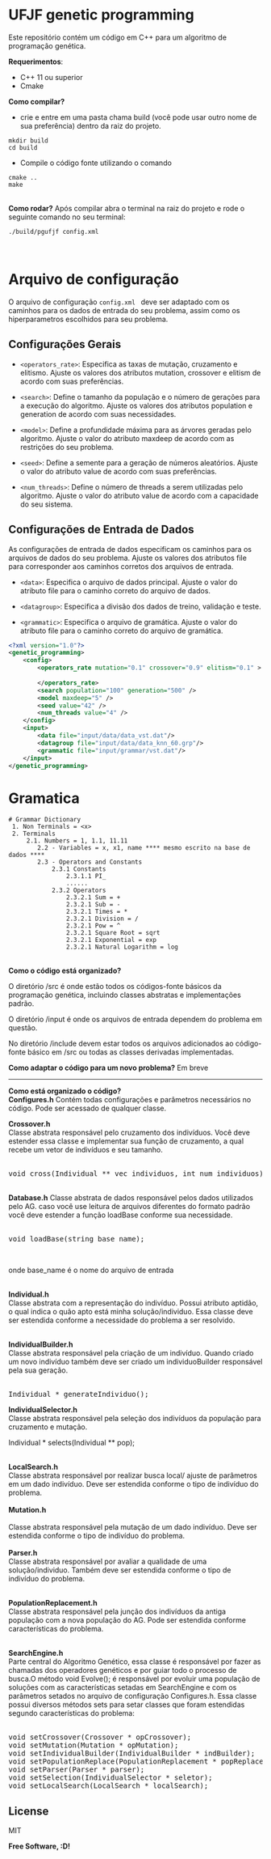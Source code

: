 
# UFJF genetic programming

Este repositório contém um código em C++ para um algoritmo de programação genética. 


<b>Requerimentos</b>: 
- C++ 11 ou superior
- Cmake

<b>Como compilar?</b> 
- crie e entre em uma pasta chama build (você pode usar outro nome de sua preferência) dentro da raiz do projeto.

```shell
mkdir build
cd build
```
- Compile o código fonte utilizando o comando
```shell
cmake ..
make
```

<br>
<b>Como rodar?</b> 
Após compilar abra o terminal na raiz do projeto e rode o seguinte comando no seu terminal:

```shell
./build/pgufjf config.xml
```
<br>

# <b>Arquivo de configuração</b>
O arquivo de configuração `config.xml ` deve ser adaptado com os caminhos para os dados de entrada do seu problema, assim como os hiperparametros escolhidos para seu problema.

## Configurações Gerais
- `<operators_rate>`: Especifica as taxas de mutação, cruzamento e elitismo. Ajuste os valores dos atributos mutation, crossover e elitism de acordo com suas preferências.

- `<search>`: Define o tamanho da população e o número de gerações para a execução do algoritmo. Ajuste os valores dos atributos population e generation de acordo com suas necessidades.

- `<model>`: Define a profundidade máxima para as árvores geradas pelo algoritmo. Ajuste o valor do atributo maxdeep de acordo com as restrições do seu problema.

- `<seed>`: Define a semente para a geração de números aleatórios. Ajuste o valor do atributo value de acordo com suas preferências.

- `<num_threads>`: Define o número de threads a serem utilizadas pelo algoritmo. Ajuste o valor do atributo value de acordo com a capacidade do seu sistema.

## Configurações de Entrada de Dados
As configurações de entrada de dados especificam os caminhos para os arquivos de dados do seu problema. Ajuste os valores dos atributos file para corresponder aos caminhos corretos dos arquivos de entrada.

- `<data>`: Especifica o arquivo de dados principal. Ajuste o valor do atributo file para o caminho correto do arquivo de dados.

- `<datagroup>`: Especifica a divisão dos dados de treino, validação e teste.

- `<grammatic>`: Especifica o arquivo de gramática. Ajuste o valor do atributo file para o caminho correto do arquivo de gramática.

```xml
<?xml version="1.0"?>
<genetic_programming>
	<config>
		<operators_rate mutation="0.1" crossover="0.9" elitism="0.1" >
			
		</operators_rate>
		<search population="100" generation="500" />
		<model maxdeep="5" />
		<seed value="42" />
		<num_threads value="4" />
	</config>
	<input>	  
		<data file="input/data/data_vst.dat"/>
		<datagroup file="input/data/data_knn_60.grp"/>
		<grammatic file="input/grammar/vst.dat"/>
	</input>
</genetic_programming>
```
# Gramatica


    
    # Grammar Dictionary
     1. Non Terminals = <x>
     2. Terminals
    	 2.1. Numbers = 1, 1.1, 11.11
    	    2.2 - Variables = x, x1, name **** mesmo escrito na base de dados ****
    	    2.3 - Operators and Constants
    	        2.3.1 Constants
    	            2.3.1.1 PI_
    	            ......
    	        2.3.2 Operators
    	            2.3.2.1 Sum = +
    	            2.3.2.1 Sub = -
    	            2.3.2.1 Times = *
    	            2.3.2.1 Division = /
    	            2.3.2.1 Pow = ^
    	            2.3.2.1 Square Root = sqrt
    	            2.3.2.1 Exponential = exp
    	            2.3.2.1 Natural Logarithm = log
    

<br>
<b>Como o código está organizado?</b><br>
<p>O diretório /src é onde estão todos os códigos-fonte básicos da programação genética, incluindo classes abstratas e implementações padrão.</p>
<p>O diretório /input é onde os arquivos de entrada dependem do problema em questão.</p>
<p>No diretório /include devem estar todos os arquivos adicionados ao código-fonte básico em /src ou todas as classes derivadas implementadas.</p>
<b>Como adaptar o código para um novo problema?</b>
Em breve

----------


<b>Como está organizado o código?</b>
<br>
<b>Configures.h</b>
Contém todas configurações e parâmetros necessários no código. Pode ser acessado de qualquer classe.

<b>Crossover.h</b><br>
Classe abstrata responsável pelo cruzamento dos indivíduos. Você deve estender essa classe e implementar sua função de cruzamento, a qual recebe um vetor de indivíduos e seu tamanho.<br><br>

<pre>void cross(Individual ** vec_individuos, int num_individuos);</pre>
<br>
<b>Database.h</b>
Classe abstrata de dados responsável pelos dados utilizados pelo AG. caso você use leitura de arquivos diferentes do formato padrão você deve estender a função loadBase conforme sua necessidade.<br><br>
 
<pre>void loadBase(string base_name);</pre><br>

onde base_name é o nome do arquivo de entrada<br><br>

<b>Individual.h</b><br>
Classe abstrata com a representação do indivíduo. Possui atributo aptidão, o qual indica o quão apto está minha solução/individuo. Essa classe deve ser estendida conforme a necessidade do problema a ser resolvido.<br><br>

<b>IndividualBuilder.h</b><br>
Classe abstrata responsável pela criação de um indivíduo. Quando criado um novo indivíduo também deve ser criado um individuoBuilder responsável pela sua geração.<br><br>

<pre>Individual * generateIndividuo();</pre>

<b>IndividualSelector.h</b><br>
Classe abstrata responsável pela seleção dos indivíduos da população para cruzamento e mutação.<br>

Individual * selects(Individual ** pop);<br><br>

<b>LocalSearch.h</b><br>
Classe abstrata responsável por realizar busca local/ ajuste de parâmetros em um dado indivíduo. Deve ser estendida conforme o tipo de indivíduo do problema.
<br><br>
<b>Mutation.h</b><br><br>
Classe abstrata responsável pela mutação de um dado indivíduo.  Deve ser estendida conforme o tipo de indivíduo do problema.<br><br>
<b>Parser.h</b><br>
Classe abstrata responsável por avaliar a qualidade de uma solução/individuo. Também  deve ser estendida conforme o tipo de indivíduo do problema.
<br><br>

<b>PopulationReplacement.h</b><br>
Classe abstrata responsável pela junção dos indivíduos da antiga população com a nova população do AG. Pode ser estendida conforme características do problema.<br><br>

<b>SearchEngine.h</b><br>
Parte central do Algoritmo Genético, essa classe é responsável por fazer as chamadas dos operadores genéticos e por guiar todo o processo de busca.O método void Evolve(); é responsável por evoluir uma população de soluções com as características setadas em SearchEngine e com os parâmetros setados no arquivo de configuração Configures.h. Essa classe possui diversos métodos sets para setar classes que foram estendidas segundo características do problema:<br><br>
<pre>
void setCrossover(Crossover * opCrossover);
void setMutation(Mutation * opMutation);
void setIndividualBuilder(IndividualBuilder * indBuilder);
void setPopulationReplace(PopulationReplacement * popReplace);
void setParser(Parser * parser);
void setSelection(IndividualSelector * seletor);
void setLocalSearch(LocalSearch * localSearch);
</pre>

## License

MIT

**Free Software, :D!**

